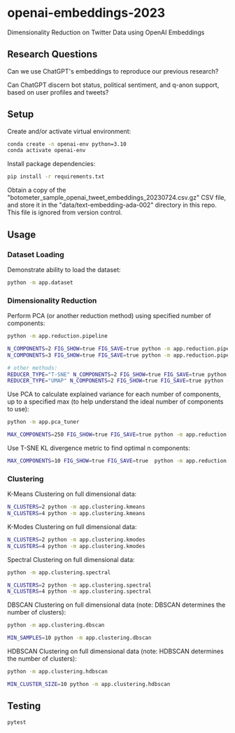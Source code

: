 # openai-embeddings-2023

Dimensionality Reduction on Twitter Data using OpenAI Embeddings

## Research Questions

Can we use ChatGPT's embeddings to reproduce our previous research?

Can ChatGPT discern bot status, political sentiment, and q-anon support, based on user profiles and tweets?


## Setup

Create and/or activate virtual environment:

```sh
conda create -n openai-env python=3.10
conda activate openai-env
```

Install package dependencies:

```sh
pip install -r requirements.txt
```

Obtain a copy of the "botometer_sample_openai_tweet_embeddings_20230724.csv.gz" CSV file, and store it in the "data/text-embedding-ada-002" directory in this repo. This file is ignored from version control.

## Usage

### Dataset Loading

Demonstrate ability to load the dataset:

```sh
python -m app.dataset
```

### Dimensionality Reduction

Perform PCA (or another reduction method) using specified number of components:

```sh
python -m app.reduction.pipeline

N_COMPONENTS=2 FIG_SHOW=true FIG_SAVE=true python -m app.reduction.pipeline
N_COMPONENTS=3 FIG_SHOW=true FIG_SAVE=true python -m app.reduction.pipeline

# other methods:
REDUCER_TYPE="T-SNE" N_COMPONENTS=2 FIG_SHOW=true FIG_SAVE=true python -m app.reduction.pipeline
REDUCER_TYPE="UMAP" N_COMPONENTS=2 FIG_SHOW=true FIG_SAVE=true python -m app.reduction.pipeline
```


Use PCA to calculate explained variance for each number of components, up to a specified max (to help understand the ideal number of components to use):

```sh
python -m app.pca_tuner

MAX_COMPONENTS=250 FIG_SHOW=true FIG_SAVE=true python -m app.reduction.pca_tuner
```

Use T-SNE KL divergence metric to find optimal n components:

```sh
MAX_COMPONENTS=10 FIG_SHOW=true FIG_SAVE=true  python -m app.reduction.tsne_tuner
```

### Clustering

K-Means Clustering on full dimensional data:

```sh
N_CLUSTERS=2 python -m app.clustering.kmeans
N_CLUSTERS=4 python -m app.clustering.kmeans
```


K-Modes Clustering on full dimensional data:

```sh
N_CLUSTERS=2 python -m app.clustering.kmodes
N_CLUSTERS=4 python -m app.clustering.kmodes
```

Spectral Clustering on full dimensional data:

```sh
python -m app.clustering.spectral

N_CLUSTERS=2 python -m app.clustering.spectral
N_CLUSTERS=4 python -m app.clustering.spectral
```

DBSCAN Clustering on full dimensional data (note: DBSCAN determines the number of clusters):

```sh
python -m app.clustering.dbscan

MIN_SAMPLES=10 python -m app.clustering.dbscan
```


HDBSCAN Clustering on full dimensional data (note: HDBSCAN determines the number of clusters):

```sh
python -m app.clustering.hdbscan

MIN_CLUSTER_SIZE=10 python -m app.clustering.hdbscan
```

## Testing

```sh
pytest
```
